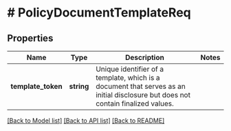 # # PolicyDocumentTemplateReq

## Properties

Name | Type | Description | Notes
------------ | ------------- | ------------- | -------------
**template_token** | **string** | Unique identifier of a template, which is a document that serves as an initial disclosure but does not contain finalized values. |

[[Back to Model list]](../../README.md#models) [[Back to API list]](../../README.md#endpoints) [[Back to README]](../../README.md)
